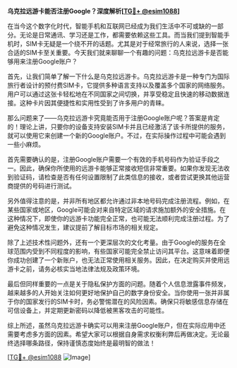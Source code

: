 **乌克拉远游卡能否注册Google？深度解析[[TG💪+ @esim1088](https://t.me/s/esim1088)]**

在当今这个数字化时代，智能手机和互联网已经成为我们生活中不可或缺的一部分。无论是日常通讯、学习还是工作，都需要依赖这些工具。而当我们提到智能手机时，SIM卡无疑是一个绕不开的话题。尤其是对于经常旅行的人来说，选择一张合适的SIM卡至关重要。今天我们就来聊聊一个有趣的问题：乌克拉远游卡是否能够用来注册Google账户？

首先，让我们简单了解一下什么是乌克拉远游卡。乌克拉远游卡是一种专门为国际旅行者设计的预付费SIM卡，它提供多种语言支持以及覆盖多个国家的网络服务。用户可以通过这张卡轻松地在不同国家之间切换，并享受稳定且快速的移动数据连接。这种卡片因其便捷性和实用性受到了许多用户的青睐。

那么问题来了——乌克拉远游卡究竟能否用于注册Google账户呢？答案是肯定的！理论上讲，只要你的设备支持安装SIM卡并且已经激活了该卡所提供的服务，就可以使用它来创建一个新的Google账户。不过，在实际操作过程中可能会遇到一些小麻烦。

首先需要确认的是，注册Google账户需要一个有效的手机号码作为验证手段之一。因此，确保你所使用的远游卡能够正常接收短信非常重要。如果你发现无法收到验证码，请检查是否有任何设置限制了此类信息的接收，或者尝试更换其他运营商提供的号码进行测试。

另外值得注意的是，并非所有地区都允许通过非本地号码完成注册流程。例如，在某些国家或地区，Google可能会对来自特定区域的请求施加额外的安全措施。在这种情况下，即使你的远游卡功能完全正常，也可能无法顺利完成注册过程。为了避免这种情况发生，建议提前了解目标市场的相关规定。

除了上述技术性问题外，还有一个更深层次的文化考量。由于Google的服务在全球范围内受到不同程度的影响，有些国家可能完全禁止访问其平台。这意味着即便你成功创建了一个新账户，也无法正常使用相关服务。因此，在决定购买并使用远游卡之前，请务必核实当地法律法规及政策环境。

最后但同样重要的一点是关于隐私保护方面的问题。随着个人信息泄露事件频发，越来越多的人开始关注如何更好地保护自己的数字身份安全。当你使用一张并非属于你的国家发行的SIM卡时，务必警惕潜在的风险因素。确保只将敏感信息存储在可信设备上，并定期更新密码以降低被黑客攻击的可能性。

综上所述，虽然乌克拉远游卡确实可以用来注册Google账户，但在实际应用中还需要考虑多方面的因素。希望大家可以根据自身需求权衡利弊后再做决定。无论最终选择哪条路径，保持谨慎态度始终是最明智的做法！

[[TG💪+ @esim1088](https://t.me/s/esim1088) ![Image](https://i.postimg.cc/4NQfJmqS/Snipaste-2025-05-13-00-14-12.png)]